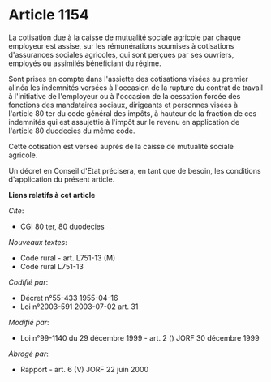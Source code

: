 # Article 1154

La cotisation due à la caisse de mutualité sociale agricole par chaque employeur est assise, sur les rémunérations soumises à
cotisations d'assurances sociales agricoles, qui sont perçues par ses ouvriers, employés ou assimilés bénéficiant du régime.

Sont prises en compte dans l'assiette des cotisations visées au premier alinéa les indemnités versées à l'occasion de la
rupture du contrat de travail à l'initiative de l'employeur ou à l'occasion de la cessation forcée des fonctions des
mandataires sociaux, dirigeants et personnes visées à l'article 80 ter du code général des impôts, à hauteur de la fraction
de ces indemnités qui est assujettie à l'impôt sur le revenu en application de l'article 80 duodecies du même code.

Cette cotisation est versée auprès de la caisse de mutualité sociale agricole.

Un décret en Conseil d'Etat précisera, en tant que de besoin, les conditions d'application du présent article.

**Liens relatifs à cet article**

_Cite_:

  - CGI 80 ter, 80 duodecies

_Nouveaux textes_:

  - Code rural - art. L751-13 (M)
  - Code rural L751-13

_Codifié par_:

  - Décret n°55-433 1955-04-16
  - Loi n°2003-591 2003-07-02 art. 31

_Modifié par_:

  - Loi n°99-1140 du 29 décembre 1999 - art. 2 () JORF 30 décembre 1999

_Abrogé par_:

  - Rapport - art. 6 (V) JORF 22 juin 2000
